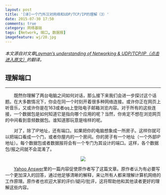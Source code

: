 ```yaml
---
layout: post
title: '[译]一个门外汉对网络和UDP/TCP/IP的理解（3）'
date: 2015-07-30 17:50
comments: true
category: 网络基础
tags: [Network, 端口, 数据报]
imagefeature: wj/20.jpg
---
```

###### 本文源自对文章[Layman’s understanding of Networking & UDP/TCP/IP（点击进入原文）](http://www.microshell.com/sysadmin/networking/laymans-understanding-of-networking-udptcpip/3/)的翻译。



## 理解端口
- - -
&emsp;&emsp;既然你理解了两台电脑之间如何对话，那么接下来我们会进一步探讨这个话题。在大多数情况下，你会在同一个时刻开着很多种网络连接。或许你正在网页上听音乐，又或许你是在163或者qq上登陆电子邮箱浏览内容。对于所有的这些连接，一个数据包是如何知道它是指向哪个应用的呢？当然，你肯定不想在浏览网页的中间看到音频数据包。谁知道那玩意是啥样的呢。

<!--more-->

&emsp;&emsp;对了，除了IP地址，还有端口。如果把你的电脑想象成一所房子。这样你就可以把端口看成一个门，或者你屋内的一个房间。你的房子有一个地址（一个外部IP地址）。每个数据包或者数据报将会有一个专门为其设计的端口。这样，各个数据包/报之间就不会混淆了。

<div style="text-align: center">
	<img src="http://www.microshell.com/wp-content/uploads/2009/02/networkports1-500x287.gif" style="display:inline"/>
</div>

&emsp;&emsp;[Yahoo Answer](https://answers.yahoo.com/question/index;_ylt=AvGU0rm83NB0FlaYS09OY3Xty6IX;_ylv=3?qid=20081109022946AA2yjMl&show=7#profile-info-dMHZlfslaa)里的一篇内容促使原作者写了这篇文章。原作者认为有必要写一个更加深入的回答，通过他足够清晰的解释，来让所有人都来理解计算机网络的工作原理。原作者也欢迎大家的评价/疑问/批评，这将帮助他和其他读者更好的理解这些内容。
